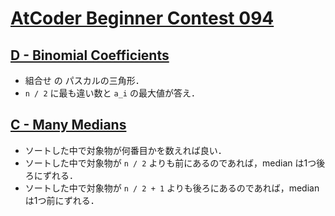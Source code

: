 # [AtCoder Beginner Contest 094](https://atcoder.jp/contests/abc094/tasks)

## [D - Binomial Coefficients](https://atcoder.jp/contests/abc094/tasks/arc095_b)
- 組合せ の パスカルの三角形．
- `n / 2` に最も違い数と `a_i` の最大値が答え．

## [C - Many Medians](https://atcoder.jp/contests/abc094/tasks/arc095_a)
- ソートした中で対象物が何番目かを数えれば良い．
- ソートした中で対象物が `n / 2` よりも前にあるのであれば，median は1つ後ろにずれる．
- ソートした中で対象物が `n / 2 + 1` よりも後ろにあるのであれば，median は1つ前にずれる．
